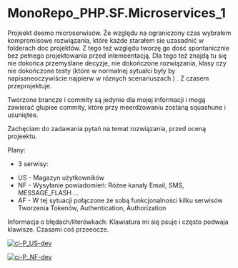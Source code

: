 # MonoRepo_PHP.SF.Microservices_1

Projeekt deemo microserwisów. 
Że względu na ograniczony czas wybrałem kompromisowe rozwiązania, które każde starałem sie uzasadnić w folderach doc projektów. Z tego też względu tworzę go dość spontanicznie bez pełnego projektowania przed inlemeentacją.  Dla tego też znajdą tu się nie dokońca przemyślane decyzje, nie dokończone rozwiązania, klasy czy nie dokończone testy (które w normalnej sytuałci były by napisaneoczywiście najpierw w róznych scenariuszach ) . Z czasem przeprojektuje. 

Tworzone brancze i commity są jedynie dla mojej informacji i mogą zawierać głupiee commity, które przy meerdzowaniu zostaną squashune i usuniętee. 

Zachęciam do zadawania pytań na temat rozwiązania, przed oceną projeektu. 

Plany:
 * 3 serwisy:
  - US - Magazyn użytkowników
  - NF - Wysyłanie powiadomień: Różne kanały Email, SMS, MESSAGE_FLASH ...
  - AF - W tej sytuacji połączone że sobą funkcjonalności kilku serwisów Tworzenia Tokenów, Authentication, Authorization

Informacja o błędach/literówkach:  Klawiatura mi się psuje i często podwaja klawisze. Czasami coś przeeocze. 


[![ci-P_US-dev](https://github.com/lukaszzychal/MonoRepo_PHP.SF.Microservices_1/actions/workflows/ci_pus_dev.yml/badge.svg)](https://github.com/lukaszzychal/MonoRepo_PHP.SF.Microservices_1/actions/workflows/ci_pus_dev.yml)

[![ci-P_NF-dev](https://github.com/lukaszzychal/MonoRepo_PHP.SF.Microservices_1/actions/workflows/ci_pnf_dev.yml/badge.svg)](https://github.com/lukaszzychal/MonoRepo_PHP.SF.Microservices_1/actions/workflows/ci_pnf_dev.yml)
